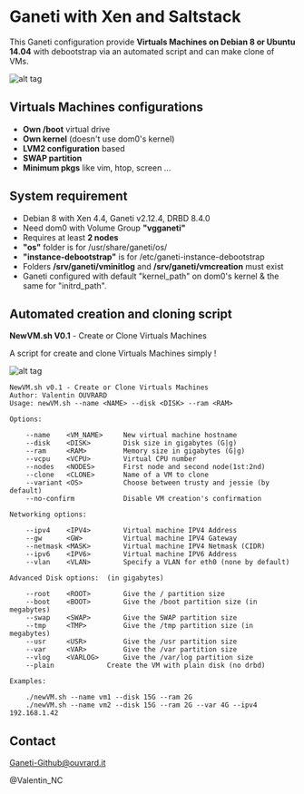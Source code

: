 # Ganeti with Xen and Saltstack

This Ganeti configuration provide **Virtuals Machines on Debian 8 or Ubuntu 14.04** with debootstrap via an automated script and can make clone of VMs. 

![alt tag](http://blog.ouvrard.it/wp-content/uploads/2015/09/ganeti-banner1.jpg)

## Virtuals Machines configurations

* **Own /boot** virtual drive
* **Own kernel** (doesn't use dom0's kernel)
* **LVM2 configuration** based  
* **SWAP partition**
* **Minimum pkgs** like vim, htop, screen ...

## System requirement

* Debian 8 with Xen 4.4, Ganeti v2.12.4, DRBD 8.4.0 
* Need dom0 with Volume Group **"vgganeti"**
* Requires at least **2 nodes**
* **"os"** folder is for /usr/share/ganeti/os/
* **"instance-debootstrap"** is for /etc/ganeti-instance-debootstrap
* Folders **/srv/ganeti/vminitlog** and **/srv/ganeti/vmcreation** must exist
* Ganeti configured with default "kernel_path" on dom0's kernel & the same for "initrd_path". 

## Automated creation and cloning script

**NewVM.sh V0.1** - Create or Clone Virtuals Machines

A script for create and clone Virtuals Machines simply !

![alt tag](http://blog.ouvrard.it/wp-content/uploads/2015/09/newVM.jpg)

```
NewVM.sh v0.1 - Create or Clone Virtuals Machines
Author: Valentin OUVRARD
Usage: newVM.sh --name <NAME> --disk <DISK> --ram <RAM> 

Options:

	--name    <VM_NAME>		New virtual machine hostname
	--disk    <DISK>		Disk size in gigabytes (G|g)
	--ram 	  <RAM>			Memory size in gigabytes (G|g)
	--vcpu    <VCPU>		Virtual CPU number
	--nodes   <NODES>		First node and second node(1st:2nd) 
	--clone   <CLONE>		Name of a VM to clone
	--variant <OS>			Choose between trusty and jessie (by default)
	--no-confirm			Disable VM creation's confirmation

Networking options:

	--ipv4 	  <IPV4>		Virtual machine IPV4 Address 
	--gw      <GW>			Virtual machine IPV4 Gateway
	--netmask <MASK>		Virtual machine IPV4 Netmask (CIDR)
	--ipv6 	  <IPV6>		Virtual machine IPV6 Address 
	--vlan 	  <VLAN>		Specify a VLAN for eth0 (none by default) 

Advanced Disk options:	(in gigabytes)

	--root    <ROOT>		Give the / partition size
	--boot    <BOOT>		Give the /boot partition size (in megabytes)
	--swap	  <SWAP>		Give the SWAP partition size
	--tmp	  <TMP>			Give the /tmp partition size (in megabytes)
	--usr	  <USR>			Give the /usr partition size
	--var  	  <VAR>			Give the /var partition size
	--vlog 	  <VARLOG>		Give the /var/log partition size
	--plain				Create the VM with plain disk (no drbd)

Examples:

	./newVM.sh --name vm1 --disk 15G --ram 2G
	./newVM.sh --name vm2 --disk 15G --ram 2G --var 4G --ipv4 192.168.1.42

```

## Contact

Ganeti-Github@ouvrard.it

@Valentin_NC

